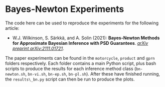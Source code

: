 # Bayes-Newton Experiments

The code here can be used to reproduce the experiments for the following article:
* W.J. Wilkinson, S. Särkkä, and A. Solin (2021): **Bayes-Newton Methods for Approximate Bayesian Inference with PSD Guarantees**. [*arXiv preprint arXiv:2111.01721*](https://arxiv.org/abs/2111.01721).

The paper experiments can be found in the `motorcycle`, `product` and `gprn` folders respectively. Each folder contains a main Python script, plus bash scripts to produce the results for each inference method class (`bn-newton.sh`, `bn-vi.sh`, `bn-ep.sh`, `bn-pl.sh`). After these have finished running, the `results\_bn.py` script can then be run to produce the plots.
